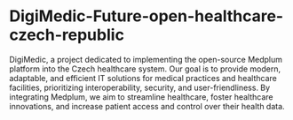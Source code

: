 # DigiMedic-Future-open-healthcare-czech-republic
DigiMedic, a project dedicated to implementing the open-source Medplum platform into the Czech healthcare system. Our goal is to provide modern, adaptable, and efficient IT solutions for medical practices and healthcare facilities, prioritizing interoperability, security, and user-friendliness. By integrating Medplum, we aim to streamline healthcare, foster healthcare innovations, and increase patient access and control over their health data.
